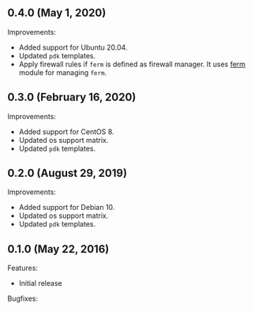 ## 0.4.0 (May 1, 2020)

Improvements:

- Added support for Ubuntu 20.04.
- Updated `pdk` templates.
- Apply firewall rules if `ferm` is defined as firewall manager. It uses [ferm](https://forge.puppet.com/puppet/ferm) module for managing `ferm`.

## 0.3.0 (February 16, 2020)

Improvements:

- Added support for CentOS 8.
- Updated os support matrix.
- Updated `pdk` templates.

## 0.2.0 (August 29, 2019)

Improvements:

- Added support for Debian 10.
- Updated os support matrix.
- Updated `pdk` templates.

## 0.1.0 (May 22, 2016)

Features:

  - Initial release

Bugfixes:

